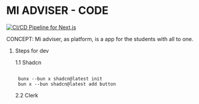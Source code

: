 # MI ADVISER - CODE

[![CI/CD Pipeline for Next.js](https://github.com/AlonsoErnesto/nextjs-mvp.v0.1/actions/workflows/cd-cd.yml/badge.svg?branch=main)](https://github.com/AlonsoErnesto/nextjs-mvp.v0.1/actions/workflows/cd-cd.yml)

CONCEPT: Mi adviser, as platform, is a app for the students with all to one.

1. Steps for dev

   1.1 Shadcn

   ```shell

    bunx --bun x shadcn@latest init
    bun x --bun shadcn@latest add button

   ```

   2.2 Clerk

